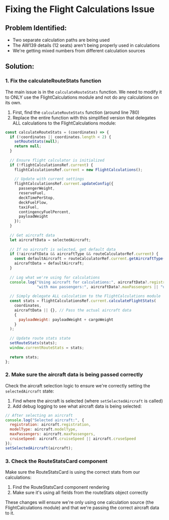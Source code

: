 # Fixing the Flight Calculations Issue

## Problem Identified:
- Two separate calculation paths are being used
- The AW139 details (12 seats) aren't being properly used in calculations
- We're getting mixed numbers from different calculation sources

## Solution:

### 1. Fix the calculateRouteStats function

The main issue is in the `calculateRouteStats` function. We need to modify it to ONLY use the FlightCalculations module and not do any calculations on its own.

1. First, find the `calculateRouteStats` function (around line 780)
2. Replace the entire function with this simplified version that delegates ALL calculations to the FlightCalculations module:

```javascript
const calculateRouteStats = (coordinates) => {
  if (!coordinates || coordinates.length < 2) {
    setRouteStats(null);
    return null;
  }
  
  // Ensure flight calculator is initialized
  if (!flightCalculationsRef.current) {
    flightCalculationsRef.current = new FlightCalculations();
    
    // Update with current settings
    flightCalculationsRef.current.updateConfig({
      passengerWeight,
      reserveFuel,
      deckTimePerStop,
      deckFuelFlow,
      taxiFuel,
      contingencyFuelPercent,
      payloadWeight
    });
  }
  
  // Get aircraft data
  let aircraftData = selectedAircraft;
  
  // If no aircraft is selected, get default data
  if (!aircraftData && aircraftType && routeCalculatorRef.current) {
    const defaultAircraft = routeCalculatorRef.current.getAircraftType(aircraftType.toLowerCase());
    aircraftData = defaultAircraft;
  }
  
  // Log what we're using for calculations
  console.log("Using aircraft for calculations:", aircraftData?.registration || "default aircraft", 
              "with max passengers:", aircraftData?.maxPassengers || "unknown");
  
  // Simply delegate ALL calculation to the FlightCalculations module
  const stats = flightCalculationsRef.current.calculateFlightStats(
    coordinates, 
    aircraftData || {}, // Pass the actual aircraft data
    { 
      payloadWeight: payloadWeight + cargoWeight
    }
  );
  
  // Update route stats state
  setRouteStats(stats);
  window.currentRouteStats = stats;
  
  return stats;
};
```

### 2. Make sure the aircraft data is being passed correctly

Check the aircraft selection logic to ensure we're correctly setting the `selectedAircraft` state:

1. Find where the aircraft is selected (where `setSelectedAircraft` is called)
2. Add debug logging to see what aircraft data is being selected:

```javascript
// After selecting an aircraft
console.log("Selected aircraft:", {
  registration: aircraft.registration,
  modelType: aircraft.modelType,
  maxPassengers: aircraft.maxPassengers,
  cruiseSpeed: aircraft.cruiseSpeed || aircraft.cruseSpeed
});
setSelectedAircraft(aircraft);
```

### 3. Check the RouteStatsCard component

Make sure the RouteStatsCard is using the correct stats from our calculations:

1. Find the RouteStatsCard component rendering
2. Make sure it's using all fields from the routeStats object correctly

These changes will ensure we're only using one calculation source (the FlightCalculations module) and that we're passing the correct aircraft data to it.
